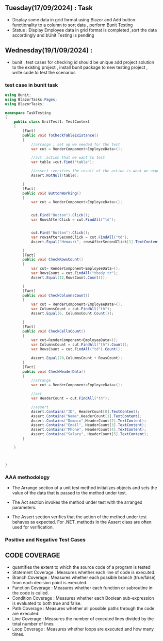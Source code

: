 ## Tuesday(17/09/2024) : Task

- Display some data in grid format using Blazor and Add button functionality to a column to sort data , perform Bunit Testing
- Status : Display Employee data in grid format is completed ,sort the data accordingly and bUnit Testing is pending

## Wednesday(19/1/09/2024) :

- bunit , test cases for checking id should be unique
  add project solution to the existing project , install bunit package to new testing project , write code to test the scenarios

### test case in bunit task

```c#
using Bunit;
using BlazorTasks.Pages;
using BlazorTasks;

namespace TaskTesting
{
    public class UnitTest1: TestContext
    {
        [Fact]
        public void ToCheckTableExistance()
        {
            //arrange : set up we needed for the test
            var cut = RenderComponent<EmployeeData>();

            //act :action that we want to test
            var table =cut.Find("table");

            //assert :verifies the result of the action is what we expected
            Assert.NotNull(table);

        }
        [Fact]
        public void ButtonWorking()
        {
            var cut = RenderComponent<EmployeeData>();


            cut.Find("Button").Click();
            var RowsAfterClick = cut.FindAll("td");


            cut.Find("Button").Click();
            var rowsAfterSecondClick = cut.FindAll("td");
            Assert.Equal("Hemasri", rowsAfterSecondClick[1].TextContent);

        }
        [Fact]
        public void CheckRowsCount()
        {
            var cut= RenderComponent<EmployeeData>();
            var RowsCount = cut.FindAll("tbody tr");
            Assert.Equal(12,RowsCount.Count());

        }
        [Fact]
        public void CheckColumnsCount()
        {
            var cut = RenderComponent<EmployeeData>();
            var ColumnsCount = cut.FindAll("th");
            Assert.Equal(6, ColumnsCount.Count());

        }
        [Fact]
        public void CheckCellsCount()
        {
            var cut=RenderComponent<EmployeeData>();
            var ColumnsCount = cut.FindAll("th").Count();
            var RowsCount = cut.FindAll("td").Count();

            Assert.Equal(78,ColumnsCount + RowsCount);
        }
        [Fact]
        public void CheckHeaderData()
        {
            //arrange
            var cut = RenderComponent<EmployeeData>();

            //act
            var HeaderCount = cut.FindAll("th");

            //assert
            Assert.Contains("ID", HeaderCount[0].TextContent);
            Assert.Contains("Name",HeaderCount[1].TextContent);
            Assert.Contains("Domain",HeaderCount[2].TextContent);
            Assert.Contains("Email", HeaderCount[3].TextContent);
            Assert.Contains("Phone", HeaderCount[4].TextContent);
            Assert.Contains("Salary", HeaderCount[5].TextContent);
        }

    }



}
```

### AAA methodology

- The Arrange section of a unit test method initializes objects and sets the value of the data that is passed to the method under test.

- The Act section invokes the method under test with the arranged parameters.

- The Assert section verifies that the action of the method under test behaves as expected. For .NET, methods in the Assert class are often used for verification.

### Positive and Negative Test Cases

## CODE COVERAGE

- quantifies the extent to which the source code of a program is tested
- Statement Coverage : Measures whether each line of code is executed.
- Branch Coverage : Measures whether each possible branch (true/false) from each decision point is executed.
- Function Coverage : Measures whether each function or subroutine in the code is called.
- Condition Coverage : Measures whether each Boolean sub-expression is evaluated to both true and false.
- Path Coverage : Measures whether all possible paths through the code are executed.
- Line Coverage : Measures the number of executed lines divided by the total number of lines.
- Loop Coverage : Measures whether loops are executed and how many times.

